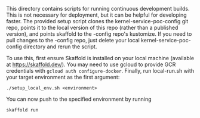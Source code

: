 This directory contains scripts for running continuous development builds. This is not necessary for deployment, but it can be helpful for developing faster.
The provided setup script clones the kernel-service-poc-config git repo, points it to the local version of this repo (rather than a published version), and points skaffold to the -config repo's kustomize.
If you need to pull changes to the -config repo, just delete your local kernel-service-poc-config directory and rerun the script.

To use this, first ensure Skaffold is installed on your local machine (available at https://skaffold.dev/). You may need to use gcloud to provide GCR credentials with `gcloud auth configure-docker`. Finally, run local-run.sh with your target environment as the first argument:

```
./setup_local_env.sh <environment>
```

You can now push to the specified environment by running

```
skaffold run
```
